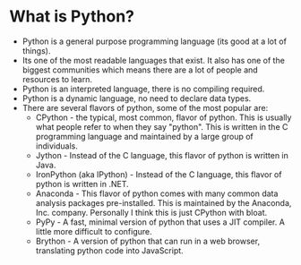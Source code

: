 <script>
  mermaid.initialize({ startOnLoad: true });
</script>

# What is Python?

- Python is a general purpose programming language (its good at a lot of things).
- Its one of the most readable languages that exist. It also has one of the biggest communities
which means there are a lot of people and resources to learn.
- Python is an interpreted language, there is no compiling required.
- Python is a dynamic language, no need to declare data types.
- There are several flavors of python, some of the most popular are:
    - CPython - the typical, most common, flavor of python. This is usually what people refer to when they say "python". 
      This is written in the C programming language and maintained by a large group of individuals.
    - Jython - Instead of the C language, this flavor of python is written in Java.
    - IronPython (aka IPython) - Instead of the C language, this flavor of python is written in .NET.
    - Anaconda - This flavor of python comes with many common data analysis packages pre-installed. This is maintained by
    the Anaconda, Inc. company. Personally I think this is just CPython with bloat.
    - PyPy - A fast, minimal version of python that uses a JIT compiler. A little more difficult to configure.
    - Brython - A version of python that can run in a web browser, translating python code into JavaScript.
